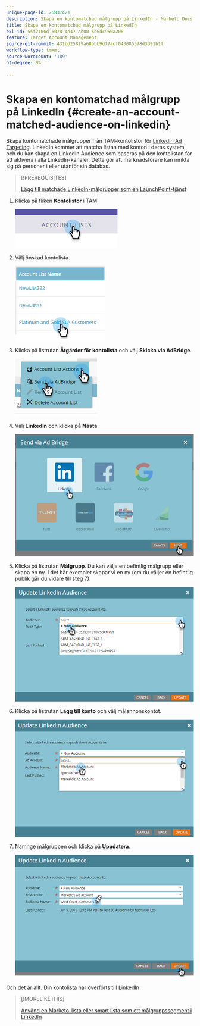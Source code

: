 ```yaml
---
unique-page-id: 26837421
description: Skapa en kontomatchad målgrupp på LinkedIn - Marketo Docs - produktdokumentation
title: Skapa en kontomatchad målgrupp på LinkedIn
exl-id: 55f2106d-6078-4a47-ab00-6b6dc950a206
feature: Target Account Management
source-git-commit: 431bd258f9a68bbb9df7acf043085578d3d91b1f
workflow-type: tm+mt
source-wordcount: '189'
ht-degree: 0%

---
```


# Skapa en kontomatchad målgrupp på LinkedIn {#create-an-account-matched-audience-on-linkedin}

Skapa kontomatchade målgrupper från TAM-kontolistor för [LinkedIn Ad Targeting](https://business.linkedin.com/marketing-solutions/ad-targeting/account-targeting). LinkedIn kommer att matcha listan med konton i deras system, och du kan skapa en LinkedIn Audience som baseras på den kontolistan för att aktivera i alla LinkedIn-kanaler. Detta gör att marknadsförare kan inrikta sig på personer i eller utanför sin databas.

>[!PREREQUISITES]
>
>[Lägg till matchade LinkedIn-målgrupper som en LaunchPoint-tjänst](/help/marketo/product-docs/demand-generation/ad-network-integrations/add-linkedin-matched-audiences-as-a-launchpoint-service.md)

1. Klicka på fliken **Kontolistor** i TAM.

   ![](assets/create-a-matched-audience-on-linkedin-1.png)

1. Välj önskad kontolista.

   ![](assets/create-a-matched-audience-on-linkedin-2.png)

1. Klicka på listrutan **Åtgärder för kontolista** och välj **Skicka via AdBridge**.

   ![](assets/create-a-matched-audience-on-linkedin-3.png)

1. Välj **LinkedIn** och klicka på **Nästa**.

   ![](assets/create-a-matched-audience-on-linkedin-4.png)

1. Klicka på listrutan **Målgrupp**. Du kan välja en befintlig målgrupp eller skapa en ny. I det här exemplet skapar vi en ny (om du väljer en befintlig publik går du vidare till steg 7).

   ![](assets/create-a-matched-audience-on-linkedin-5.png)

1. Klicka på listrutan **Lägg till konto** och välj målannonskontot.

   ![](assets/create-a-matched-audience-on-linkedin-6.png)

1. Namnge målgruppen och klicka på **Uppdatera**.

   ![](assets/create-a-matched-audience-on-linkedin-7.png)

Och det är allt. Din kontolista har överförts till LinkedIn

>[!MORELIKETHIS]
>
>[Använd en Marketo-lista eller smart lista som ett målgruppssegment i LinkedIn](/help/marketo/product-docs/demand-generation/social/social-functions/use-a-marketo-list-or-smart-list-as-a-linkedin-audience-segment.md)

